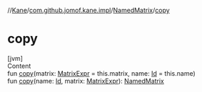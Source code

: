 //[Kane](../../index.md)/[com.github.jomof.kane.impl](../index.md)/[NamedMatrix](index.md)/[copy](copy.md)



# copy  
[jvm]  
Content  
fun [copy](copy.md)(matrix: [MatrixExpr](../../com.github.jomof.kane/-matrix-expr/index.md) = this.matrix, name: [Id](../index.md#%5Bcom.github.jomof.kane.impl%2FId%2F%2F%2FPointingToDeclaration%2F%5D%2FClasslikes%2F-309854160) = this.name)  
fun [copy](copy.md)(name: [Id](../index.md#%5Bcom.github.jomof.kane.impl%2FId%2F%2F%2FPointingToDeclaration%2F%5D%2FClasslikes%2F-309854160), matrix: [MatrixExpr](../../com.github.jomof.kane/-matrix-expr/index.md)): [NamedMatrix](index.md)  



